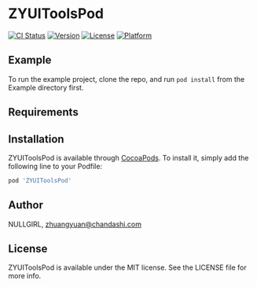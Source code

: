 # ZYUIToolsPod

[![CI Status](https://img.shields.io/travis/NULLGIRL/ZYUIToolsPod.svg?style=flat)](https://travis-ci.org/NULLGIRL/ZYUIToolsPod)
[![Version](https://img.shields.io/cocoapods/v/ZYUIToolsPod.svg?style=flat)](https://cocoapods.org/pods/ZYUIToolsPod)
[![License](https://img.shields.io/cocoapods/l/ZYUIToolsPod.svg?style=flat)](https://cocoapods.org/pods/ZYUIToolsPod)
[![Platform](https://img.shields.io/cocoapods/p/ZYUIToolsPod.svg?style=flat)](https://cocoapods.org/pods/ZYUIToolsPod)

## Example

To run the example project, clone the repo, and run `pod install` from the Example directory first.

## Requirements

## Installation

ZYUIToolsPod is available through [CocoaPods](https://cocoapods.org). To install
it, simply add the following line to your Podfile:

```ruby
pod 'ZYUIToolsPod'
```

## Author

NULLGIRL, zhuangyuan@chandashi.com

## License

ZYUIToolsPod is available under the MIT license. See the LICENSE file for more info.
